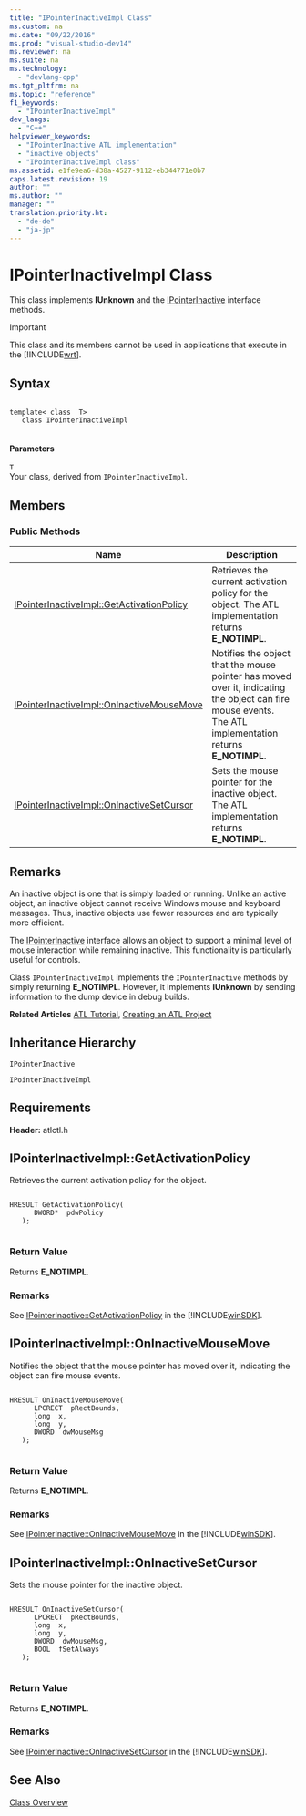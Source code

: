 ```yaml
---
title: "IPointerInactiveImpl Class"
ms.custom: na
ms.date: "09/22/2016"
ms.prod: "visual-studio-dev14"
ms.reviewer: na
ms.suite: na
ms.technology: 
  - "devlang-cpp"
ms.tgt_pltfrm: na
ms.topic: "reference"
f1_keywords: 
  - "IPointerInactiveImpl"
dev_langs: 
  - "C++"
helpviewer_keywords: 
  - "IPointerInactive ATL implementation"
  - "inactive objects"
  - "IPointerInactiveImpl class"
ms.assetid: e1fe9ea6-d38a-4527-9112-eb344771e0b7
caps.latest.revision: 19
author: ""
ms.author: ""
manager: ""
translation.priority.ht: 
  - "de-de"
  - "ja-jp"
---
```

# IPointerInactiveImpl Class
This class implements **IUnknown** and the [IPointerInactive](http://msdn.microsoft.com/library/windows/desktop/ms693712) interface methods.  
  
> [!IMPORTANT]
>  This class and its members cannot be used in applications that execute in the [!INCLUDE[wrt](../vs140/includes/wrt_md.md)].  
  
## Syntax  
  
```  
  
template< class  T>  
   class IPointerInactiveImpl  
  
```  
  
#### Parameters  
 `T`  
 Your class, derived from `IPointerInactiveImpl`.  
  
## Members  
  
### Public Methods  
  
|Name|Description|  
|----------|-----------------|  
|[IPointerInactiveImpl::GetActivationPolicy](../vs140/ipointerinactiveimpl--getactivationpolicy.md)|Retrieves the current activation policy for the object. The ATL implementation returns **E_NOTIMPL**.|  
|[IPointerInactiveImpl::OnInactiveMouseMove](../vs140/ipointerinactiveimpl--oninactivemousemove.md)|Notifies the object that the mouse pointer has moved over it, indicating the object can fire mouse events. The ATL implementation returns **E_NOTIMPL**.|  
|[IPointerInactiveImpl::OnInactiveSetCursor](../vs140/ipointerinactiveimpl--oninactivesetcursor.md)|Sets the mouse pointer for the inactive object. The ATL implementation returns **E_NOTIMPL**.|  
  
## Remarks  
 An inactive object is one that is simply loaded or running. Unlike an active object, an inactive object cannot receive Windows mouse and keyboard messages. Thus, inactive objects use fewer resources and are typically more efficient.  
  
 The [IPointerInactive](http://msdn.microsoft.com/library/windows/desktop/ms693712) interface allows an object to support a minimal level of mouse interaction while remaining inactive. This functionality is particularly useful for controls.  
  
 Class `IPointerInactiveImpl` implements the `IPointerInactive` methods by simply returning **E_NOTIMPL**. However, it implements **IUnknown** by sending information to the dump device in debug builds.  
  
 **Related Articles** [ATL Tutorial](../vs140/active-template-library--atl--tutorial.md), [Creating an ATL Project](../vs140/creating-an-atl-project.md)  
  
## Inheritance Hierarchy  
 `IPointerInactive`  
  
 `IPointerInactiveImpl`  
  
## Requirements  
 **Header:** atlctl.h  
  
##  <a name="ipointerinactiveimpl__getactivationpolicy"></a>  IPointerInactiveImpl::GetActivationPolicy  
 Retrieves the current activation policy for the object.  
  
```  
  
HRESULT GetActivationPolicy(  
      DWORD*  pdwPolicy  
   );  
  
```  
  
### Return Value  
 Returns **E_NOTIMPL**.  
  
### Remarks  
 See [IPointerInactive::GetActivationPolicy](http://msdn.microsoft.com/library/windows/desktop/ms692470) in the [!INCLUDE[winSDK](../vs140/includes/winsdk_md.md)].  
  
##  <a name="ipointerinactiveimpl__oninactivemousemove"></a>  IPointerInactiveImpl::OnInactiveMouseMove  
 Notifies the object that the mouse pointer has moved over it, indicating the object can fire mouse events.  
  
```  
  
HRESULT OnInactiveMouseMove(  
      LPCRECT  pRectBounds,  
      long  x,  
      long  y,  
      DWORD  dwMouseMsg  
   );  
  
```  
  
### Return Value  
 Returns **E_NOTIMPL**.  
  
### Remarks  
 See [IPointerInactive::OnInactiveMouseMove](http://msdn.microsoft.com/library/windows/desktop/ms693374) in the [!INCLUDE[winSDK](../vs140/includes/winsdk_md.md)].  
  
##  <a name="ipointerinactiveimpl__oninactivesetcursor"></a>  IPointerInactiveImpl::OnInactiveSetCursor  
 Sets the mouse pointer for the inactive object.  
  
```  
  
HRESULT OnInactiveSetCursor(  
      LPCRECT  pRectBounds,  
      long  x,  
      long  y,  
      DWORD  dwMouseMsg,  
      BOOL  fSetAlways  
   );  
  
```  
  
### Return Value  
 Returns **E_NOTIMPL**.  
  
### Remarks  
 See [IPointerInactive::OnInactiveSetCursor](http://msdn.microsoft.com/library/windows/desktop/ms694336) in the [!INCLUDE[winSDK](../vs140/includes/winsdk_md.md)].  
  
## See Also  
 [Class Overview](../vs140/atl-class-overview.md)